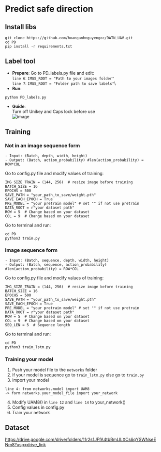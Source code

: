 # Predict safe direction
## Install libs
```
git clone https://github.com/hoanganhnguyengoc/DATN_UAV.git 
cd PD
pip install -r requirements.txt
```
## Label tool
- **Prepare**:
Go to PD_labels.py file and edit:\
`line 6`: `IMGS_ROOT = "Path to your images folder"`\
`line 7`: `IMGS_ROOT = "Folder path to save labels"`\
- **Run**:
```
python PD_labels.py
```
- **Guide**:\
Turn off Unikey and Caps lock before use\
![image](https://github.com/duy1009/PD/assets/84137684/2ec41de4-38e7-4a72-831f-8d25ec00889f)

## Training

### Not in an image sequence form 
``` Network: 
- Input: (Batch, depth, width, height)
- Output: (Batch, action_probability) #len(action_probability) = ROW*COL 
```
Go to config.py file and modify values of training:
```
IMG_SIZE_TRAIN = (144, 256)  # resize image before training
BATCH_SIZE = 16
EPOCHS = 500
SAVE_PATH = "your_path_to_save/weight.pth"
SAVE_EACH_EPOCH = True
PRE_MODEL = "your pretrain model" # set "" if not use pretrain
DATA_ROOT = r"your dataset path"
ROW = 5  # Change based on your dataset
COL = 9  # Change based on your dataset
```
Go to terminal and run:
```
cd PD
python3 train.py
```
### Image sequence form 
``` Network: 
- Input: (Batch, sequence, depth, width, height)
- Output: (Batch, sequence, action_probability) #len(action_probability) = ROW*COL 
```
Go to config.py file and modify values of training:
```
IMG_SIZE_TRAIN = (144, 256)  # resize image before training
BATCH_SIZE = 16
EPOCHS = 500
SAVE_PATH = "your_path_to_save/weight.pth"
SAVE_EACH_EPOCH = True
PRE_MODEL = "your pretrain model" # set "" if not use pretrain
DATA_ROOT = r"your dataset path"
ROW = 5  # Change based on your dataset
COL = 9  # Change based on your dataset
SEQ_LEN = 5  # Sequence length
```
Go to terminal and run:
```
cd PD
python3 train_lstm.py
```

### Training your model
1. Push your model file to the `networks` folder
2. If your model is sequence go to `train_lstm.py` else go to `train.py`
3. Import your model
```
line 4: from networks.model import UAM8
-> form networks.your_model_file import your_network
```
4. Modify UAM8() in `line 12` and `line 14` to your_network()
5. Config values in config.py
6. Train your network

## Dataset
https://drive.google.com/drive/folders/11r2s1JFfA4tbBmLlLXCs6qYSWNseENm8?usp=drive_link
